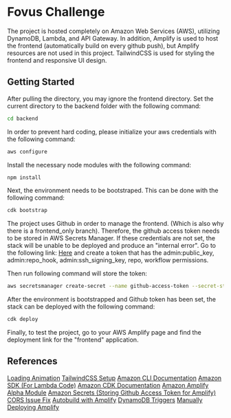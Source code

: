 # Fovus Challenge

The project is hosted completely on Amazon Web Services (AWS), utilizing DynamoDB, Lambda, and API Gateway. In addition, Amplify is used to host the frontend (automatically build on every github push), but Amplify resources are not used in this project. TailwindCSS is used for styling the frontend and responsive UI design.

## Getting Started

After pulling the directory, you may ignore the frontend directory. Set the current directory to the backend folder with the following command:

```bash
cd backend
```

In order to prevent hard coding, please initialize your aws credentials with the following command:

```bash
aws configure
```

Install the necessary node modules with the following command:

```bash
npm install
```

Next, the environment needs to be bootstraped. This can be done with the following command:

```bash
cdk bootstrap
```

The project uses Github in order to manage the frontend. (Which is also why there is a frontend_only branch). Therefore, the github access token needs to be stored in AWS Secrets Manager. If these credentials are not set, the stack will be unable to be deployed and produce an "internal error". Go to the following link: [Here](https://github.com/settings/tokens) and create a token that has the admin:public_key, admin:repo_hook, admin:ssh_signing_key, repo, workflow permissions.

Then run following command will store the token:

```bash
aws secretsmanager create-secret --name github-access-token --secret-string <token>
```

After the environment is bootstrapped and Github token has been set, the stack can be deployed with the following command:

```bash
cdk deploy
```

Finally, to test the project, go to your AWS Amplify page and find the deployment link for the "frontend" application.

## References

[Loading Animation](https://play.tailwindcss.com/iD2XjOz2rp)
[TailwindCSS Setup](https://tailwindcss.com/docs/installation)
[Amazon CLI Documentation](https://docs.aws.amazon.com/cli/latest/userguide/cli-chap-configure.html)
[Amazon SDK (For Lambda Code)](https://docs.aws.amazon.com/AWSJavaScriptSDK/latest/)
[Amazon CDK Documentation](https://docs.aws.amazon.com/cdk/api/v2/docs/aws-construct-library.html)
[Amazon Amplify Alpha Module](https://docs.aws.amazon.com/cdk/api/v2/docs/aws-amplify-alpha-readme.html)
[Amazon Secrets (Storing Github Access Token for Amplify)](https://github.com/petedannemann/aws-secrets-manager-cli)
[CORS Issue Fix](https://stackoverflow.com/questions/20035101/why-does-my-javascript-code-receive-a-no-access-control-allow-origin-header-i)
[Autobuild with Amplify](https://docs.aws.amazon.com/amplify/latest/userguide/build-settings.html)
[DynamoDB Triggers](https://docs.aws.amazon.com/cdk/api/v2/docs/aws-cdk-lib.aws_lambda_event_sources.DynamoEventSource.html)
[Manually Deploying Amplify](https://stackoverflow.com/questions/70358269/assets-execution-step-failing-in-codepipeline-cdk-java)